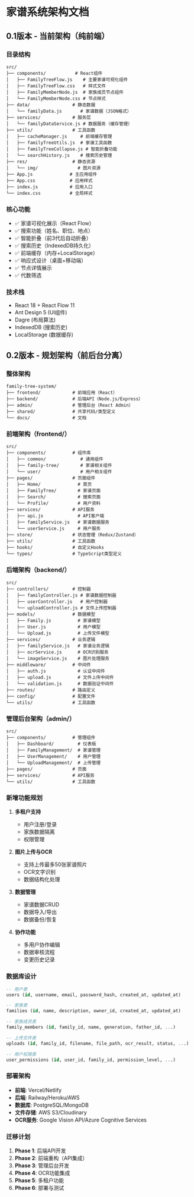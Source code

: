 # 家谱系统架构文档

## 0.1版本 - 当前架构（纯前端）

### 目录结构
```
src/
├── components/           # React组件
│   ├── FamilyTreeFlow.js    # 主要家谱可视化组件
│   ├── FamilyTreeFlow.css   # 样式文件
│   ├── FamilyMemberNode.js  # 家族成员节点组件
│   └── FamilyMemberNode.css # 节点样式
├── data/                # 静态数据
│   └── familyData.js       # 家谱数据（JSON格式）
├── services/            # 服务层
│   └── familyDataService.js # 数据服务（缓存管理）
├── utils/               # 工具函数
│   ├── cacheManager.js     # 前端缓存管理
│   ├── familyTreeUtils.js  # 家谱工具函数
│   ├── familyTreeCollapse.js # 智能折叠功能
│   └── searchHistory.js    # 搜索历史管理
├── res/                 # 静态资源
│   └── img/               # 图片资源
├── App.js              # 主应用组件
├── App.css             # 应用样式
├── index.js            # 应用入口
└── index.css           # 全局样式
```

### 核心功能
- ✅ 家谱可视化展示（React Flow）
- ✅ 搜索功能（姓名、职位、地点）
- ✅ 智能折叠（前3代后自动折叠）
- ✅ 搜索历史（IndexedDB持久化）
- ✅ 前端缓存（内存+LocalStorage）
- ✅ 响应式设计（桌面+移动端）
- ✅ 节点详情展示
- ✅ 代数筛选

### 技术栈
- React 18 + React Flow 11
- Ant Design 5 (UI组件)
- Dagre (布局算法)
- IndexedDB (搜索历史)
- LocalStorage (数据缓存)

## 0.2版本 - 规划架构（前后台分离）

### 整体架构
```
family-tree-system/
├── frontend/            # 前端应用（React）
├── backend/             # 后端API（Node.js/Express）
├── admin/               # 管理后台（React Admin）
├── shared/              # 共享代码/类型定义
└── docs/                # 文档
```

### 前端架构（frontend/）
```
src/
├── components/          # 组件库
│   ├── common/             # 通用组件
│   ├── family-tree/        # 家谱相关组件
│   └── user/               # 用户相关组件
├── pages/               # 页面组件
│   ├── Home/              # 首页
│   ├── FamilyTree/        # 家谱页面
│   ├── Search/            # 搜索页面
│   └── Profile/           # 用户资料
├── services/            # API服务
│   ├── api.js             # API客户端
│   ├── familyService.js   # 家谱数据服务
│   └── userService.js     # 用户服务
├── store/               # 状态管理（Redux/Zustand）
├── utils/               # 工具函数
├── hooks/               # 自定义Hooks
└── types/               # TypeScript类型定义
```

### 后端架构（backend/）
```
src/
├── controllers/         # 控制器
│   ├── familyController.js # 家谱数据控制器
│   ├── userController.js   # 用户控制器
│   └── uploadController.js # 文件上传控制器
├── models/              # 数据模型
│   ├── Family.js          # 家谱模型
│   ├── User.js            # 用户模型
│   └── Upload.js          # 上传文件模型
├── services/            # 业务逻辑
│   ├── familyService.js   # 家谱业务逻辑
│   ├── ocrService.js      # OCR识别服务
│   └── imageService.js    # 图片处理服务
├── middleware/          # 中间件
│   ├── auth.js            # 认证中间件
│   ├── upload.js          # 文件上传中间件
│   └── validation.js      # 数据验证中间件
├── routes/              # 路由定义
├── config/              # 配置文件
└── utils/               # 工具函数
```

### 管理后台架构（admin/）
```
src/
├── components/          # 管理组件
│   ├── Dashboard/         # 仪表板
│   ├── FamilyManagement/  # 家谱管理
│   ├── UserManagement/    # 用户管理
│   └── UploadManagement/  # 上传管理
├── pages/               # 页面
├── services/            # API服务
└── utils/               # 工具函数
```

### 新增功能规划
1. **多租户支持**
   - 用户注册/登录
   - 家族数据隔离
   - 权限管理

2. **图片上传与OCR**
   - 支持上传最多50张家谱照片
   - OCR文字识别
   - 数据结构化处理

3. **数据管理**
   - 家谱数据CRUD
   - 数据导入/导出
   - 数据备份/恢复

4. **协作功能**
   - 多用户协作编辑
   - 数据审核流程
   - 变更历史记录

### 数据库设计
```sql
-- 用户表
users (id, username, email, password_hash, created_at, updated_at)

-- 家族表
families (id, name, description, owner_id, created_at, updated_at)

-- 家族成员表
family_members (id, family_id, name, generation, father_id, ...)

-- 上传文件表
uploads (id, family_id, filename, file_path, ocr_result, status, ...)

-- 用户权限表
user_permissions (id, user_id, family_id, permission_level, ...)
```

### 部署架构
- **前端**: Vercel/Netlify
- **后端**: Railway/Heroku/AWS
- **数据库**: PostgreSQL/MongoDB
- **文件存储**: AWS S3/Cloudinary
- **OCR服务**: Google Vision API/Azure Cognitive Services

### 迁移计划
1. **Phase 1**: 后端API开发
2. **Phase 2**: 前端重构（API集成）
3. **Phase 3**: 管理后台开发
4. **Phase 4**: OCR功能集成
5. **Phase 5**: 多租户功能
6. **Phase 6**: 部署与测试

